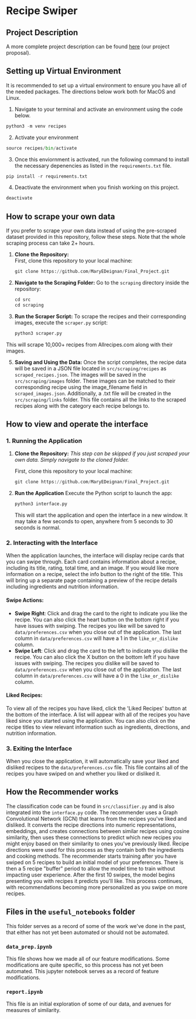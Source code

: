 # Recipe Swiper

## Project Description

A more complete project description can be found  <a href="docs/Al_and_Mary_Meal_Plan_Generator.pdf">here</a> (our project proposal).

## Setting up Virtual Environment
It is recommended to set up a virtual environment to ensure you have all of the needed packages. 
The directions below work both for MacOS and Linux. 
1. Navigate to your terminal and activate an environment using the code below. 
```python
python3 -m venv recipes
```
2. Activate your environment
```python
source recipes/bin/activate
```
3. Once this enviornment is activated, run the following command to install the necessary depenencies as listed in the `requirements.txt` file.
```python
pip install -r requirements.txt
```
4. Deactivate the environment when you finish working on this project. 
```python
deactivate
```


## How to scrape your own data
If you prefer to scrape your own data instead of using the pre-scraped dataset provided in this repository, follow these steps. Note that the whole scraping process can take 2+ hours. 
1. **Clone the Repository:**  
   First, clone this repository to your local machine:
   ```python
   git clone https://github.com/MaryEDeignan/Final_Project.git
   ```
2. **Navigate to the Scraping Folder:** Go to the `scraping` directory inside the repository:
	```python 
	cd src
	cd scraping 
	```
3. **Run the Scraper Script:** To scrape the recipes and their corresponding images, execute the `scraper.py` script:
	```python
	python3 scraper.py
	```
  This will scrape 10,000+ recipes from Allrecipes.com along with their images.

5. **Saving and Using the Data:** Once the script completes, the recipe data will be saved in a JSON file located in `src/scraping/recipes` as `scraped_recipes.json`. The images will be saved in the `src/scraping/images` folder.  These images can be matched to their corresponding recipe using the image_filename field in `scraped_images.json`. Additionally, a .txt file will be created in the `src/scraping/links` folder. This file contains all the links to the scraped recipes along with the category each recipe belongs to.

## How to view and operate the interface
### 1. **Running the Application**
1. **Clone the Repository:**  *This step can be skipped if you just scraped your own data. Simply navigate to the cloned folder.*
   
   First, clone this repository to your local machine:
   ```python
   git clone https://github.com/MaryEDeignan/Final_Project.git
   ``` 
3. **Run the Application** Execute the Python script to launch the app:
	```python 
	python3 interface.py
	```
	This will start the application and open the interface in a new window. It may take a few seconds to open, anywhere from 5 seconds to 30 seconds is normal. 

### 2. **Interacting with the Interface**
When the application launches, the interface will display recipe cards that you can swipe through. Each card contains information about a recipe, including its title, rating, total time, and an image. If you would like more information on a recipe, select the info button to the right of the title. This will bring up a separate page containing a preview of the recipe details including ingredients and nutrition information. 
#### Swipe Actions: 
- **Swipe Right**: Click and drag the card to the right to indicate you like the recipe. You can also click the heart button on the bottom right if you have issues with swiping. The recipes you like will be saved to `data/preferences.csv` when you close out of the application. The last column in `data/preferences.csv` will have a 1 in the `like_or_dislike` column. 
- **Swipe Left**: Click and drag the card to the left to indicate you dislike the recipe. You can also click the X button on the bottom left if you have issues with swiping. The recipes you dislike will be saved to `data/preferences.csv` when you close out of the application. The last column in `data/preferences.csv` will have a 0 in the `like_or_dislike` column.

#### Liked Recipes:
To view all of the recipes you have liked, click the 'Liked Recipes' button at the bottom of the interface. A list will appear with all of the recipes you have liked since you started using the application. You can also click on the recipe titles to view relevant information such as ingredients, directions, and nutrition information.


### 3. **Exiting the Interface** 
When you close the application, it will automatically save your liked and disliked recipes to the `data/preferences.csv` file. This file contains all of the recipes you have swiped on and whether you liked or disliked it. 

## How the Recommender works
The classification code can be found in `src/classifier.py` and is also integrated into the `interface.py` code. The recommender uses a Graph Convolutional Network (GCN) that learns from the recipes you've liked and disliked. It converts the recipe directions into numeric representations, embeddings, and creates connections between similar recipes using cosine similarity, then uses these connections to predict which new recipes you might enjoy based on their similarity to ones you've previously liked. Recipe directions were used for this process as they contain both the ingredients and cooking methods. The recommender starts training after you have swiped on 5 recipes to build an initial model of your preferences. There is then a 5 recipe "buffer" period to allow the model time to train without impacting user experience. After the first 10 swipes, the model begins presenting you with recipes it predicts you'll like. This process continues, with recommendations becoming more personalized as you swipe on more recipes.

## Files in the `useful_notebooks` folder
This folder serves as a record of some of the work we've done in the past, that either has not yet been automated or should not be automated.

### `data_prep.ipynb`
This file shows how we made all of our feature modifications. Some modifications are quite specific, so this process has not yet been automated. This jupyter notebook serves as a record of feature modifications.

### `report.ipynb`
This file is an initial exploration of some of our data, and avenues for measures of similarity.






